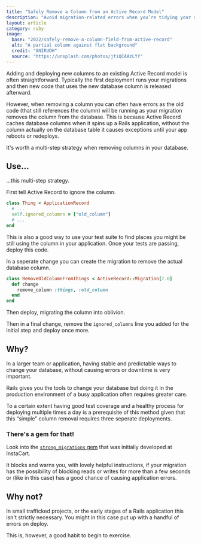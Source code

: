 ```yaml
---
title: "Safely Remove a Column from an Active Record Model"
description: "Avoid migration-related errors when you’re tidying your database"
layout: article
category: ruby
image:
  base: "2022/safely-remove-a-column-field-from-active-record"
  alt: "A partial column against flat background"
  credit: "ANIRUDH"
  source: "https://unsplash.com/photos/jtiQCAAzLYY"
---
```


Adding and deploying new columns to an existing Active Record model is often straightforward. Typically the first deployment runs your migrations and then new code that uses the new database column is released afterward.

However, when removing a column you can often have errors as the old code (that still references the column) will be running as your migration removes the column from the database. This is because Active Record caches database columns when it spins up a Rails application, without the column actually on the database table it causes exceptions until your app reboots or redeploys.

It's worth a multi-step strategy when removing columns in your database.


## Use...

...this multi-step strategy.

First tell Active Record to ignore the column.

```ruby
class Thing < ApplicationRecord
  # ...
  self.ignored_columns = ["old_column"]
  # ...
end
```

This is also a good way to use your test suite to find places you might be still using the column in your application. Once your tests are passing, deploy this code.

In a seperate change you can create the migration to remove the actual database column.

```ruby
class RemoveOldColumnFromThings < ActiveRecord::Migration[7.0]
  def change
    remove_column :things, :old_column
  end
end
```

Then deploy, migrating the column into oblivion.

Then in a final change, remove the `ignored_columns` line you added for the initial step and deploy once more.


## Why?

In a larger team or application, having stable and predictable ways to change your database, without causing errors or downtime is very important.

Rails gives you the tools to change your database but doing it in the production environment of a busy application often requires greater care.

To a certain extent having good test coverage and a healthy process for deploying multiple times a day is a prerequisite of this method given that this “simple” column removal requires three seperate deployments.


### There's a gem for that!

Look into the [`strong_migrations` gem](https://github.com/ankane/strong_migrations) that was initially developed at InstaCart.

It blocks and warns you, with lovely helpful instructions, if your migration has the possibility of blocking reads or writes for more than a few seconds or (like in this case) has a good chance of causing application errors.


## Why not?

In small trafficked projects, or the early stages of a Rails application this isn't strictly necessary. You might in this case put up with a handful of errors on deploy.

This is, however, a good habit to begin to exercise.
